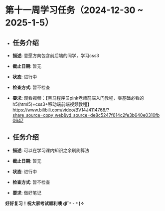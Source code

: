 # 第十一周学习任务（2024-12-30 ~ 2025-1-5）

- ## 任务介绍
- **描述**: 意愿方向包含前后端的同学，学习css3
- **截止日期**: 暂无
- **状态**: 进行中
- **检查方式**: 暂不检查
- **要求**: 观看视频：【黑马程序员pink老师前端入门教程，零基础必看的h5(html5)+css3+移动端前端视频教程】 https://www.bilibili.com/video/BV14J4114768/?share_source=copy_web&vd_source=de8c5247f614c2fe3b640e0310fb0647

- ## 任务介绍
- **描述**: 可以在学习课内知识之余刷刷算法
- **截止日期**: 暂无
- **状态**: 进行中
- **检查方式**: 暂不检查
- **要求**: 做好笔记

**好好复习！祝大家考试顺利噢 ദ്ദി˶˃ ᵕ ˂ )✧**  